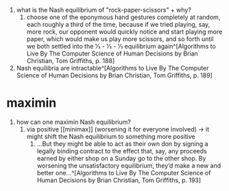 1. what is the Nash equilibrium of "rock-paper-scissors" + why?
	1. choose one of the eponymous hand gestures completely at random, each roughly a third of the time, because if we tried playing, say, more rock, our opponent would quickly notice and start playing more paper, which would make us play more scissors, and so forth until we both settled into the 1⁄3 - 1⁄3 - 1⁄3 equilibrium again^[Algorithms to Live By The Computer Science of Human Decisions by Brian Christian, Tom Griffiths, p. 188]
2. Nash equilibria are intractable^[Algorithms to Live By The Computer Science of Human Decisions by Brian Christian, Tom Griffiths, p. 189]

# maximin
1. how can one maximin Nash equilibrium?
	1. via positive [[minimax]] (worsening it for everyone involved) → it might shift the Nash equilibrium to something more positive
		1. ...But they might be able to act as their own don by signing a legally binding contract to the effect that, say, any proceeds earned by either shop on a Sunday go to the other shop. By worsening the unsatisfactory equilibrium, they’d make a new and better one...^[Algorithms to Live By The Computer Science of Human Decisions by Brian Christian, Tom Griffiths, p. 193]